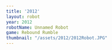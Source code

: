 ```yaml
---
title: '2012'
layout: robot
year: 2012
robotName: Unnamed Robot
game: Rebound Rumble
thumbnail: "/assets/2012/2012Robot.JPG"
---
```


